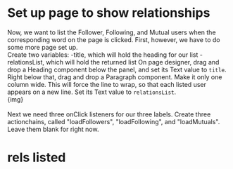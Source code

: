 # Set up page to show relationships

Now, we want to list the Follower, Following, and Mutual users when the corresponding word on the page is clicked. First, however, we have to do some more page set up. <br>
Create two variables:
-title, which will hold the heading for our list
-relationsList, which will hold the returned list
On page designer, drag and drop a Heading component below the panel, and set its Text value to `title`. Right below that, drag and drop a Paragraph component. Make it only one column wide. This will force the line to wrap, so that each listed user appears on a new line. Set its Text value to `relationsList`. <br>
{img}<br>
<br>
Next we need three onClick listeners for our three labels. Create three actionchains, called "loadFollowers", "loadFollowing", and "loadMutuals". Leave them blank for right now. 

# rels listed
